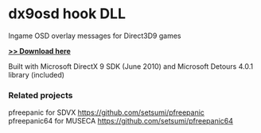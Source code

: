 # dx9osd hook DLL

Ingame OSD overlay messages for Direct3D9 games  

[**>> Download here**](https://github.com/setsumi/dx9osd/releases)

Built with Microsoft DirectX 9 SDK (June 2010) and Microsoft Detours 4.0.1 library (included)  

### Related projects

pfreepanic for SDVX https://github.com/setsumi/pfreepanic  
pfreepanic64 for MUSECA https://github.com/setsumi/pfreepanic64  
